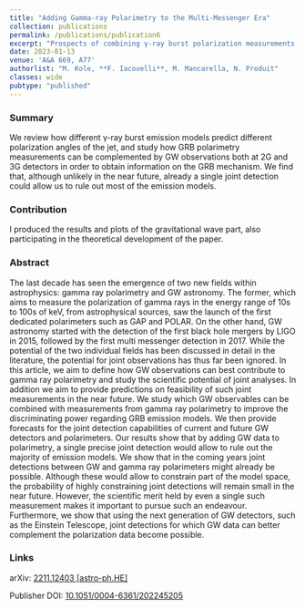 ```yaml
---
title: "Adding Gamma-ray Polarimetry to the Multi-Messenger Era"
collection: publications
permalink: /publications/publication6
excerpt: "Prospects of combining γ-ray burst polarization measurements and gravitational-wave observations to extract information on the γ-ray bursts emission model."
date: 2023-01-13
venue: 'A&A 669, A77'
authorlist: "M. Kole, **F. Iacovelli**, M. Mancarella, N. Produit"
classes: wide
pubtype: "published"
---
```


<span class="__dimensions_badge_embed__" data-doi="10.1051/0004-6361/202245205" data-style="small_circle" data-hide-zero-citations="true"></span><script async src="https://badge.dimensions.ai/badge.js" charset="utf-8"></script>

<html>
<head>
   <script src="https://code.jquery.com/jquery-3.7.0.js"></script>
</head>
<body>

<div id="inspirecount"></div>
<script>
var recid = '2513841';
var recurl = 'https://inspirehep.net/api/literature/?q=recid%3A'+recid+'&size=10&page=1&fields=citation_count&format=json';

if (recid === "undefined") {
	document.getElementById("inspirecount").innerHTML='';
} else {
	$.getJSON(recurl, function(data){
		if (data.hits.hits[0].metadata.citation_count === 0){
			var html = '';
		} else {
    	var html =`<a href="https://inspirehep.net/literature/${recid}" target="_blank" rel="noopener"><button type="button inspire" class="btn btn-inspire">iNSPIRE </button></a><span class="badge inspcitations">${data.hits.hits[0].metadata.citation_count} citations</span>`  
    	}  
    	document.getElementById("inspirecount").innerHTML= html
  });
}
</script>
</body>
</html>

### Summary
We review how different &gamma;-ray burst emission models predict different polarization angles of the jet, and study how GRB polarimetry measurements can be complemented by GW observations both at 2G and 3G detectors in order to obtain information on the GRB mechanism. We find that, although unlikely in the near future, already a single joint detection could allow us to rule out most of the emission models.

### Contribution
I produced the results and plots of the gravitational wave part, also participating in the theoretical development of the paper.

### Abstract
The last decade has seen the emergence of two new fields within astrophysics: gamma ray polarimetry and GW astronomy. The former, which aims to measure the polarization of gamma rays in the energy range of 10s to 100s of keV, from astrophysical sources, saw the launch of the first dedicated polarimeters such as GAP and POLAR. On the other hand, GW astronomy started with the detection of the first black hole mergers by LIGO in 2015, followed by the first multi messenger detection in 2017. While the potential of the two individual fields has been discussed in detail in the literature, the potential for joint observations has thus far been ignored. In this article, we aim to define how GW observations can best contribute to gamma ray polarimetry and study the scientific potential of joint analyses. In addition we aim to provide predictions on feasibility of such joint measurements in the near future. We study which GW observables can be combined with measurements from gamma ray polarimetry to improve the discriminating power regarding GRB emission models. We then provide forecasts for the joint detection capabilities of current and future GW detectors and polarimeters. Our results show that by adding GW data to polarimetry, a single precise joint detection would allow to rule out the majority of emission models. We show that in the coming years joint detections between GW and gamma ray polarimeters might already be possible. Although these would allow to constrain part of the model space, the probability of highly constraining joint detections will remain small in the near future. However, the scientific merit held by even a single such measurement makes it important to pursue such an endeavour. Furthermore, we show that using the next generation of GW detectors, such as the Einstein Telescope, joint detections for which GW data can better complement the polarization data become possible.

### Links


<i class="ai ai-arxiv ai-fw"></i> arXiv: <a href="https://arxiv.org/abs/2211.12403" target="_blank" rel="noopener">2211.12403 [astro-ph.HE]</a>

<i class="ai ai-doi ai-fw"></i> Publisher DOI: <a href="https://doi.org/10.1051/0004-6361/202245205" target="_blank" rel="noopener">10.1051/0004-6361/202245205</a>
